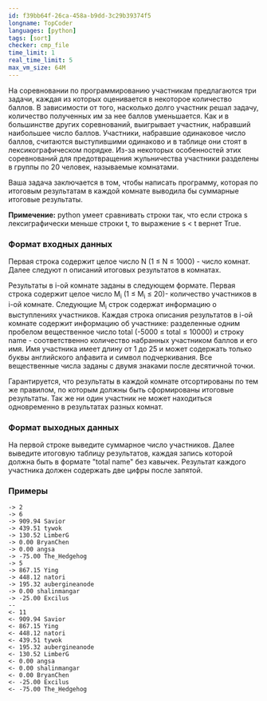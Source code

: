 ```yaml
---
id: f39bb64f-26ca-458a-b9dd-3c29b39374f5
longname: TopCoder
languages: [python]
tags: [sort]
checker: cmp_file
time_limit: 1
real_time_limit: 5
max_vm_size: 64M
---
```



На соревновании по программированию участникам предлагаются три задачи, каждая из которых оценивается в некоторое количество баллов. В зависимости от того, насколько долго участник решал задачу, количество полученных им за нее баллов уменьшается. Как и в большинстве других соревнований, выигрывает участник, набравший наибольшее число баллов. Участники, набравшие одинаковое число баллов, считаются выступившими одинаково и в таблице они стоят в лексикографическом порядке. Из-за некоторых особенностей этих соревнований для предотвращения жульничества участники разделены в группы по 20 человек, называемые комнатами.

Ваша задача заключается в том, чтобы написать программу, которая по итоговым результатам в каждой комнате выводила бы суммарные итоговые результаты.<br>

**Примечение:** python умеет сравнивать строки так, что если строка s лексиграфически меньше строки t, то выражение s < t вернет True.

### Формат входных данных

Первая строка содержит целое число N (1 ≤ N ≤ 1000) - число комнат. Далее следуют n описаний итоговых результатов в комнатах.

Результаты в i-ой комнате заданы в следующем формате. Первая строка содержит целое число M<sub>i</sub> (1 ≤ M<sub>i</sub> ≤ 20)- количество участников в i-ой комнате. Следующие M<sub>i</sub> строк содержат информацию о выступлениях участников. Каждая строка описания результатов в i-ой комнате содержит информацию об участнике: разделенные одним пробелом вещественное число total (-5000 ≤ total ≤ 10000) и строку name - соответственно количество набранных участником баллов и его имя. Имя участника имеет длину от 1 до 25 и может содержать только буквы английского алфавита и символ подчеркивания. Все вещественные числа заданы с двумя знаками после десятичной точки.

Гарантируется, что результаты в каждой комнате отсортированы по тем же правилом, по которым должны быть сформированы итоговые результаты. Так же ни один участник не может находиться одновременно в результатах разных комнат.

### Формат выходных данных

На первой строке выведите суммарное число участников. Далее выведите итоговую таблицу результатов, каждая запись которой должна быть в формате "total name" без кавычек. Результат каждого участника должен содержать две цифры после запятой.

### Примеры

```
-> 2
-> 6
-> 909.94 Savior
-> 439.51 tywok
-> 130.52 LimberG
-> 0.00 BryanChen
-> 0.00 angsa
-> -75.00 The_Hedgehog
-> 5
-> 867.15 Ying
-> 448.12 natori
-> 195.32 aubergineanode
-> 0.00 shalinmangar
-> -25.00 Excilus
--
<- 11
<- 909.94 Savior
<- 867.15 Ying
<- 448.12 natori
<- 439.51 tywok
<- 195.32 aubergineanode
<- 130.52 LimberG
<- 0.00 angsa
<- 0.00 shalinmangar
<- 0.00 BryanChen
<- -25.00 Excilus
<- -75.00 The_Hedgehog
```
